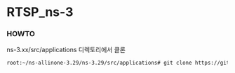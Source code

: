 # RTSP_ns-3

### HOWTO
ns-3.xx/src/applications 디렉토리에서 클론

```bash
root:~/ns-allinone-3.29/ns-3.29/src/applications# git clone https://github.com/again7536/RTSP_ns-3.git
```
